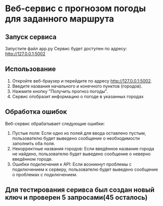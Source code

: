 # Веб-сервис с прогнозом погоды для заданного маршрута

## Запуск сервиса
Запустите файл app.py
Сервис будет доступен по адресу: http://127.0.0.1:5002

## Использование
1. Откройте веб-браузер и перейдите по адресу http://127.0.0.1:5002.
2. Введите названия начального и конечного пунктов (городов).
3. Нажмите кнопку "Получить прогноз погоды".
4. Сервис отобразит информацию о погоде в указанных городах

## Обработка ошибок
Веб-сервис обрабатывает следующие ошибки:
1. Пустые поля: Если одно из полей для ввода оставлено пустым, пользователю будет выведено сообщение о необходимости заполнить оба поля.
2. Некорректные названия городов: Если введённое название города не найдено, пользователю будет выведено сообщение о неверно введённом городе.
3. Ошибки подключения к API: Если возникнут проблемы с подключением к серверу, пользователю будет выведено сообщение о проблемах с подключением.

## Для тестирования серивса был создан новый ключ и проверен 5 запросами(45 осталось)